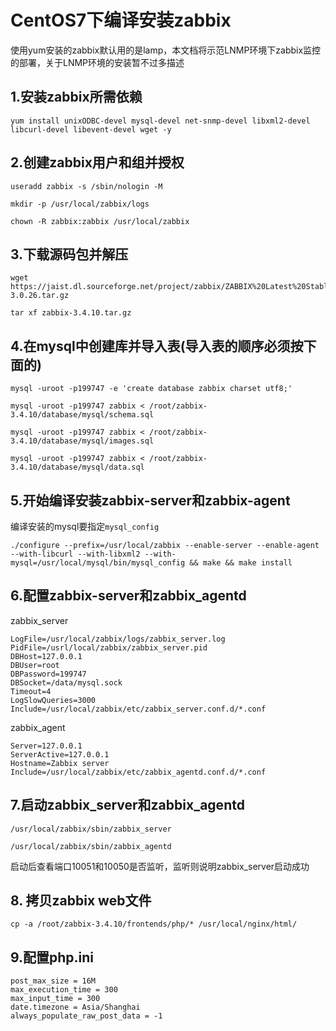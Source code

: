 #  CentOS7下编译安装zabbix

使用yum安装的zabbix默认用的是lamp，本文档将示范LNMP环境下zabbix监控的部署，关于LNMP环境的安装暂不过多描述

## 1.安装zabbix所需依赖

```
yum install unixODBC-devel mysql-devel net-snmp-devel libxml2-devel libcurl-devel libevent-devel wget -y
```

## 2.创建zabbix用户和组并授权

```
useradd zabbix -s /sbin/nologin -M
```

```
mkdir -p /usr/local/zabbix/logs
```

```
chown -R zabbix:zabbix /usr/local/zabbix
```

## 3.下载源码包并解压

```
wget https://jaist.dl.sourceforge.net/project/zabbix/ZABBIX%20Latest%20Stable/3.0.26/zabbix-3.0.26.tar.gz
```

```
tar xf zabbix-3.4.10.tar.gz
```

## 4.在mysql中创建库并导入表(导入表的顺序必须按下面的)

```shell
mysql -uroot -p199747 -e 'create database zabbix charset utf8;'
```

```shell
mysql -uroot -p199747 zabbix < /root/zabbix-3.4.10/database/mysql/schema.sql
```

```shell
mysql -uroot -p199747 zabbix < /root/zabbix-3.4.10/database/mysql/images.sql
```

```shell
mysql -uroot -p199747 zabbix < /root/zabbix-3.4.10/database/mysql/data.sql
```

## 5.开始编译安装zabbix-server和zabbix-agent

编译安装的mysql要指定`mysql_config`

```
./configure --prefix=/usr/local/zabbix --enable-server --enable-agent --with-libcurl --with-libxml2 --with-mysql=/usr/local/mysql/bin/mysql_config && make && make install
```

## 6.配置zabbix-server和zabbix_agentd

zabbix_server

```
LogFile=/usr/local/zabbix/logs/zabbix_server.log
PidFile=/usrl/local/zabbix/zabbix_server.pid
DBHost=127.0.0.1
DBUser=root
DBPassword=199747
DBSocket=/data/mysql.sock
Timeout=4
LogSlowQueries=3000
Include=/usr/local/zabbix/etc/zabbix_server.conf.d/*.conf
```

zabbix_agent

```
Server=127.0.0.1
ServerActive=127.0.0.1
Hostname=Zabbix server
Include=/usr/local/zabbix/etc/zabbix_agentd.conf.d/*.conf
```

## 7.启动zabbix_server和zabbix_agentd

```
/usr/local/zabbix/sbin/zabbix_server
```

```
/usr/local/zabbix/sbin/zabbix_agentd
```



启动后查看端口10051和10050是否监听，监听则说明zabbix_server启动成功

## 8. 拷贝zabbix web文件

```
cp -a /root/zabbix-3.4.10/frontends/php/* /usr/local/nginx/html/
```

## 9.配置php.ini

```
post_max_size = 16M
max_execution_time = 300
max_input_time = 300
date.timezone = Asia/Shanghai
always_populate_raw_post_data = -1
```

